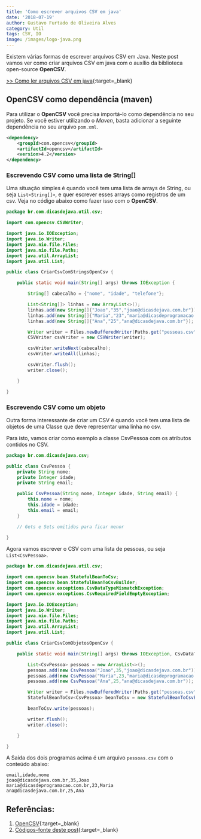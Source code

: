 ```yaml
---
title: 'Como escrever arquivos CSV em java'
date: '2018-07-19'
author: Gustavo Furtado de Oliveira Alves
category: Util
tags: CSV, IO
image: /images/logo-java.png
---
```


Existem várias formas de escrever arquivos CSV em Java.
Neste post vamos ver como criar arquivos CSV em java com o auxílio da biblioteca open-source **OpenCSV**.

[>> Como ler arquivos CSV em java](https://dicasdejava.com.br/como-ler-arquivos-csv-em-java/){:target=\_blank}

## OpenCSV como dependência (maven)

Para utilizar o **OpenCSV** você precisa importá-lo como dependência no seu projeto.
Se você estiver utilizando o _Maven_, basta adicionar a seguinte dependência no seu arquivo `pom.xml`.

```xml
<dependency>
    <groupId>com.opencsv</groupId>
    <artifactId>opencsv</artifactId>
    <version>4.2</version>
</dependency>
```

### Escrevendo CSV como uma lista de String[]

Uma situação simples é quando você tem uma lista de arrays de String, ou seja `List<String[]>`,
e quer escrever esses arrays como registros de um csv.
Veja no código abaixo como fazer isso com o **OpenCSV**.

```java
package br.com.dicasdejava.util.csv;

import com.opencsv.CSVWriter;

import java.io.IOException;
import java.io.Writer;
import java.nio.file.Files;
import java.nio.file.Paths;
import java.util.ArrayList;
import java.util.List;

public class CriarCsvComStringsOpenCsv {

    public static void main(String[] args) throws IOException {

        String[] cabecalho = {"nome", "idade", "telefone"};

        List<String[]> linhas = new ArrayList<>();
        linhas.add(new String[]{"Joao","35","joao@dicasdejava.com.br"});
        linhas.add(new String[]{"Maria","23","maria@dicasdeprogramacao.com.br"});
        linhas.add(new String[]{"Ana","25","ana@dicasdejava.com.br"});

        Writer writer = Files.newBufferedWriter(Paths.get("pessoas.csv"));
        CSVWriter csvWriter = new CSVWriter(writer);

        csvWriter.writeNext(cabecalho);
        csvWriter.writeAll(linhas);

        csvWriter.flush();
        writer.close();

    }

}
```

### Escrevendo CSV como um objeto

Outra forma interessante de criar um CSV é quando você tem uma lista de objetos de uma Classe que deve representar uma linha no csv.

Para isto, vamos criar como exemplo a classe CsvPessoa com os atributos contidos no CSV.


```java
package br.com.dicasdejava.csv;

public class CsvPessoa {
    private String nome;
    private Integer idade;
    private String email;

    public CsvPessoa(String nome, Integer idade, String email) {
        this.nome = nome;
        this.idade = idade;
        this.email = email;
    }

    // Gets e Sets omitidos para ficar menor

}
```

Agora vamos escrever o CSV com uma lista de pessoas, ou seja `List<CsvPessoa>`.

```java
package br.com.dicasdejava.util.csv;

import com.opencsv.bean.StatefulBeanToCsv;
import com.opencsv.bean.StatefulBeanToCsvBuilder;
import com.opencsv.exceptions.CsvDataTypeMismatchException;
import com.opencsv.exceptions.CsvRequiredFieldEmptyException;

import java.io.IOException;
import java.io.Writer;
import java.nio.file.Files;
import java.nio.file.Paths;
import java.util.ArrayList;
import java.util.List;

public class CriarCsvComObjetosOpenCsv {

    public static void main(String[] args) throws IOException, CsvDataTypeMismatchException, CsvRequiredFieldEmptyException {

        List<CsvPessoa> pessoas = new ArrayList<>();
        pessoas.add(new CsvPessoa("Joao",35,"joao@dicasdejava.com.br"));
        pessoas.add(new CsvPessoa("Maria",23,"maria@dicasdeprogramacao.com.br"));
        pessoas.add(new CsvPessoa("Ana",25,"ana@dicasdejava.com.br"));

        Writer writer = Files.newBufferedWriter(Paths.get("pessoas.csv"));
        StatefulBeanToCsv<CsvPessoa> beanToCsv = new StatefulBeanToCsvBuilder(writer).build();

        beanToCsv.write(pessoas);

        writer.flush();
        writer.close();

    }

}
```

A Saída dos dois programas acima é um arquivo `pessoas.csv` com o conteúdo abaixo:

```
email,idade,nome
joao@dicasdejava.com.br,35,Joao
maria@dicasdeprogramacao.com.br,23,Maria
ana@dicasdejava.com.br,25,Ana
```

## Referências:

1. [OpenCSV](http://opencsv.sourceforge.net/){:target=\_blank}
2. [Códigos-fonte deste post](https://github.com/gustavofoa/examples.dicasdejava.com.br/tree/master/src/main/java/br/com/dicasdejava/util/csv){:target=\_blank}